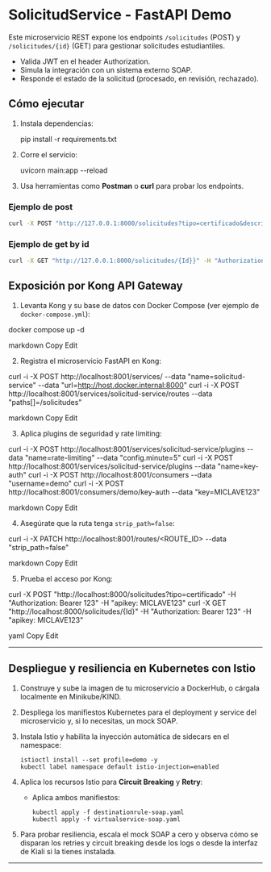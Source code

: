# SolicitudService - FastAPI Demo

Este microservicio REST expone los endpoints `/solicitudes` (POST) y `/solicitudes/{id}` (GET) para gestionar solicitudes estudiantiles.
- Valida JWT en el header Authorization.
- Simula la integración con un sistema externo SOAP.
- Responde el estado de la solicitud (procesado, en revisión, rechazado).

## Cómo ejecutar

1. Instala dependencias:

    pip install -r requirements.txt

2. Corre el servicio:

    uvicorn main:app --reload

3. Usa herramientas como **Postman** o **curl** para probar los endpoints.

### Ejemplo de post

```bash
curl -X POST "http://127.0.0.1:8000/solicitudes?tipo=certificado&descripcion=prueba" -H "Authorization: Bearer 123"
```

### Ejemplo de get by id
```bash
curl -X GET "http://127.0.0.1:8000/solicitudes/{Id}}" -H "Authorization: Bearer 123"
```

## Exposición por Kong API Gateway

1. Levanta Kong y su base de datos con Docker Compose (ver ejemplo de `docker-compose.yml`):

docker compose up -d

markdown
Copy
Edit

2. Registra el microservicio FastAPI en Kong:

curl -i -X POST http://localhost:8001/services/ --data "name=solicitud-service" --data "url=http://host.docker.internal:8000"
curl -i -X POST http://localhost:8001/services/solicitud-service/routes --data "paths[]=/solicitudes"

markdown
Copy
Edit

3. Aplica plugins de seguridad y rate limiting:

curl -i -X POST http://localhost:8001/services/solicitud-service/plugins --data "name=rate-limiting" --data "config.minute=5"
curl -i -X POST http://localhost:8001/services/solicitud-service/plugins --data "name=key-auth"
curl -i -X POST http://localhost:8001/consumers --data "username=demo"
curl -i -X POST http://localhost:8001/consumers/demo/key-auth --data "key=MICLAVE123"

markdown
Copy
Edit

4. Asegúrate que la ruta tenga `strip_path=false`:

curl -i -X PATCH http://localhost:8001/routes/<ROUTE_ID> --data "strip_path=false"

markdown
Copy
Edit

5. Prueba el acceso por Kong:

curl -X POST "http://localhost:8000/solicitudes?tipo=certificado" -H "Authorization: Bearer 123" -H "apikey: MICLAVE123"
curl -X GET "http://localhost:8000/solicitudes/{Id}" -H "Authorization: Bearer 123" -H "apikey: MICLAVE123"

yaml
Copy
Edit

---

## Despliegue y resiliencia en Kubernetes con Istio

1. Construye y sube la imagen de tu microservicio a DockerHub, o cárgala localmente en Minikube/KIND.
2. Despliega los manifiestos Kubernetes para el deployment y service del microservicio y, si lo necesitas, un mock SOAP.
3. Instala Istio y habilita la inyección automática de sidecars en el namespace:
    ```
    istioctl install --set profile=demo -y
    kubectl label namespace default istio-injection=enabled
    ```
4. Aplica los recursos Istio para **Circuit Breaking** y **Retry**:
    - Aplica ambos manifiestos:
      ```
      kubectl apply -f destinationrule-soap.yaml
      kubectl apply -f virtualservice-soap.yaml
      ```

5. Para probar resiliencia, escala el mock SOAP a cero y observa cómo se disparan los retries y circuit breaking desde los logs o desde la interfaz de Kiali si la tienes instalada.

---



